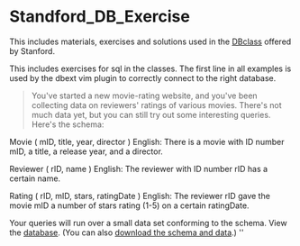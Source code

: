 # Standford_DB_Exercise
This includes materials, exercises and solutions used in the [DBclass](https://class2go.stanford.edu/db/Winter2013) offered by Stanford.

This includes exercises for sql in the classes. The first line in all examples is used by the dbext vim plugin to correctly connect to the right database.

> You've started a new movie-rating website, and you've been collecting data on reviewers' ratings of various movies. There's not much data yet, but you can still try out some interesting queries. Here's the schema: 

Movie ( mID, title, year, director ) 
English: There is a movie with ID number mID, a title, a release year, and a director. 

Reviewer ( rID, name ) 
English: The reviewer with ID number rID has a certain name. 

Rating ( rID, mID, stars, ratingDate ) 
English: The reviewer rID gave the movie mID a number of stars rating (1-5) on a certain ratingDate. 

Your queries will run over a small data set conforming to the schema. View the [database](https://lagunita.stanford.edu/c4x/DB/SQL/asset/moviedata.html). (You can also [download the schema and data](https://s3-us-west-2.amazonaws.com/prod-c2g/db/Winter2013/files/rating.sql).) 
''
